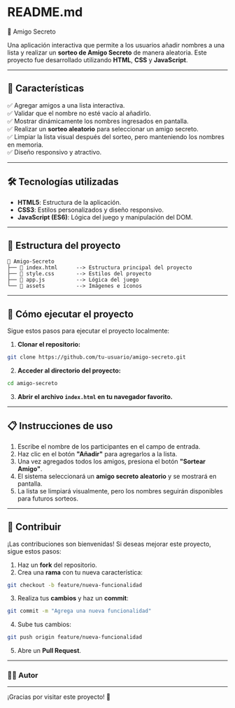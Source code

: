 
<h1>README.md</h1>

 🎁 Amigo Secreto

Una aplicación interactiva que permite a los usuarios añadir nombres a una lista y realizar un **sorteo de Amigo Secreto** de manera aleatoria. Este proyecto fue desarrollado utilizando **HTML**, **CSS** y **JavaScript**.


---


<h2>🚀 Características</h2>

✅ Agregar amigos a una lista interactiva.  
✅ Validar que el nombre no esté vacío al añadirlo.  
✅ Mostrar dinámicamente los nombres ingresados en pantalla.  
✅ Realizar un **sorteo aleatorio** para seleccionar un amigo secreto.  
✅ Limpiar la lista visual después del sorteo, pero manteniendo los nombres en memoria.  
✅ Diseño responsivo y atractivo.  


---

## 🛠️ **Tecnologías utilizadas**

- **HTML5**: Estructura de la aplicación.
- **CSS3**: Estilos personalizados y diseño responsivo.
- **JavaScript (ES6)**: Lógica del juego y manipulación del DOM.

---

## 📂 **Estructura del proyecto**

```
📁 Amigo-Secreto
├── 📄 index.html      --> Estructura principal del proyecto
├── 📄 style.css       --> Estilos del proyecto
├── 📄 app.js          --> Lógica del juego
└── 📁 assets          --> Imágenes e íconos
```

---

## 📌 **Cómo ejecutar el proyecto**

Sigue estos pasos para ejecutar el proyecto localmente:

1. **Clonar el repositorio:**
```bash
git clone https://github.com/tu-usuario/amigo-secreto.git
```

2. **Acceder al directorio del proyecto:**
```bash
cd amigo-secreto
```

3. **Abrir el archivo `index.html` en tu navegador favorito.**

---

## 📋 **Instrucciones de uso**

1. Escribe el nombre de los participantes en el campo de entrada.
2. Haz clic en el botón **"Añadir"** para agregarlos a la lista.
3. Una vez agregados todos los amigos, presiona el botón **"Sortear Amigo"**.
4. El sistema seleccionará un **amigo secreto aleatorio** y se mostrará en pantalla.
5. La lista se limpiará visualmente, pero los nombres seguirán disponibles para futuros sorteos.

---

## 📌 **Contribuir**

¡Las contribuciones son bienvenidas! Si deseas mejorar este proyecto, sigue estos pasos:

1. Haz un **fork** del repositorio.
2. Crea una **rama** con tu nueva característica:  
```bash
git checkout -b feature/nueva-funcionalidad
```
3. Realiza tus **cambios** y haz un **commit**:  
```bash
git commit -m "Agrega una nueva funcionalidad"
```
4. Sube tus cambios:  
```bash
git push origin feature/nueva-funcionalidad
```
5. Abre un **Pull Request**.



---

### 👨‍💻 **Autor**


---

¡Gracias por visitar este proyecto! 🎉
```

  
